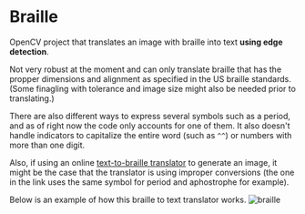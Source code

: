# Braille
OpenCV project that translates an image with braille into text __using edge detection__.

Not very robust at the moment and can only translate braille that has the propper dimensions and alignment as specified in the US braille standards. (Some finagling with tolerance and image size might also be needed prior to translating.)

There are also different ways to express several symbols such as a period, and as of right now the code only accounts for one of them.
It also doesn't handle indicators to capitalize the entire word (such as `^^`) or numbers with more than one digit.

Also, if using an online [text-to-braille translator](https://www.atractor.pt/mat/matbr/matbraille-_en.html) to generate an image, it might be the case that the translator is using improper conversions (the one in the link uses the same symbol for period and aphostrophe for example).

Below is an example of how this braille to text translator works.
![braille](https://i.imgur.com/3vf3Dvl.jpg)
